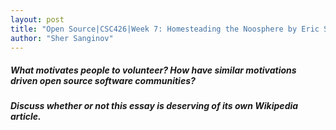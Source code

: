```yaml
---
layout: post
title: "Open Source|CSC426|Week 7: Homesteading the Noosphere by Eric S. Raymond   "
author: "Sher Sanginov"
---
```


##### What motivates people to volunteer? How have similar motivations driven open source software communities? <br>

##### Discuss whether or not this essay is deserving of its own Wikipedia article. <br>

&nbsp;&nbsp;&nbsp;&nbsp;
